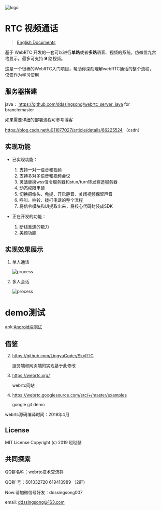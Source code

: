 
![logo](https://github.com/ddssingsong/webrtc_android/blob/master/art/logo1.png)

# RTC 视频通话

> [English Documents](<https://github.com/ddssingsong/webrtc_android/blob/master/README.md>)


基于 WebRTC 开发的一套可以进行**单路**或者**多路**语音、视频的系统。仿微信九宫格显示，最多可支持 **9** 路视频。

这是一个很棒的WebRTC入门项目，帮助你深刻理解webRTC通话的整个流程，仅仅作为学习使用
 

## 服务器搭建

java： https://github.com/ddssingsong/webrtc_server_java     for branch:master


如果需要详细的部署流程可参考博客

https://blog.csdn.net/u011077027/article/details/86225524  （csdn）



## 实现功能

- 已实现功能：
  1. 支持一对一语音和视频
  2. 支持多对多语音和视频会议
  3. 灵活替换wss信令服务器和stun/turn转发穿透服务器
  4. 动态权限申请
  5. 切换摄像头、免提、开启静音、关闭视频保留声音
  6. 呼叫、响铃、拨打电话的整个流程
  7. 将信令模块和UI提取出来，将核心代码封装成SDK

- 正在开发的功能：
  1. 断线重连的能力
  2. 美颜功能
  
     

## 实现效果展示

1. 单人通话

   ![process](art/image3.png)



2. 多人会话

   ![process](/art/image5.jpg)


# demo测试

apk:[Android端测试](app/release/app-release.apk)


## 借鉴

2. https://github.com/LingyuCoder/SkyRTC

   服务端和网页端的实现基于此修改
   
2. https://webrtc.org/

   webrtc网站

3. https://webrtc.googlesource.com/src/+/master/examples

   google git demo

webrtc源码编译时间：2019年4月

## License

MIT License 
Copyright (c) 2019 哒哒瑟 



## 共同探索

QQ群名称：webrtc技术交流群

QQ群   号：601332720
           619413989 （2群）

Now:请加微信号好友：ddssingsong007

email: ddssingsong@163.com